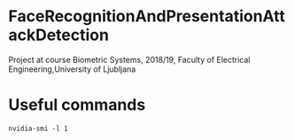 # FaceRecognitionAndPresentationAttackDetection
Project at course Biometric Systems, 2018/19, Faculty of Electrical Engineering,University of Ljubljana

# Useful commands
`nvidia-smi -l 1`


